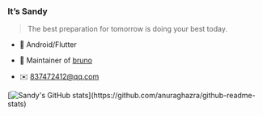 ### It’s Sandy

<blockquote>The best preparation for tomorrow is doing your best today.</blockquote>

- 🌱  Android/Flutter

- 👯 Maintainer of [bruno](https://github.com/LianjiaTech/bruno) 

- :envelope: 837472412@qq.com

[![Sandy's GitHub stats](https://github-readme-stats.vercel.app/api?username=zhoujuanjuan&hide=prs,)](https://github.com/anuraghazra/github-readme-stats)






<!--
**zhoujuanjuan/zhoujuanjuan** is a ✨ _special_ ✨ repository because its `README.md` (this file) appears on your GitHub profile.

Here are some ideas to get you started:

- 🔭 I’m currently working on ...
- 🌱 I’m currently learning ...
- 👯 I’m looking to collaborate on ...
- 🤔 I’m looking for help with ...
- 💬 Ask me about ...
- 📫 How to reach me: ...
- 😄 Pronouns: ...
- ⚡ Fun fact: ...
-->
